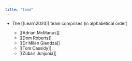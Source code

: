 ```yaml
---
title: "team"
---
```


- The [[Learn2020]] team comprises (in alphabetical order)<span id='Xo6d0DX30'/>
    - [[Adrian McManus]]<span id='AIThVpNOZ'/>
    - [[Dom Roberts]]<span id='5hV8Sdd8B'/>
    - [[Dr Milan Glendza]]<span id='aBrPIgZPT'/>
    - [[Tom Cassidy]]<span id='3kgo0h1_O'/>
    - [[Zubair Junjunia]]<span id='mj43hJytD'/>
